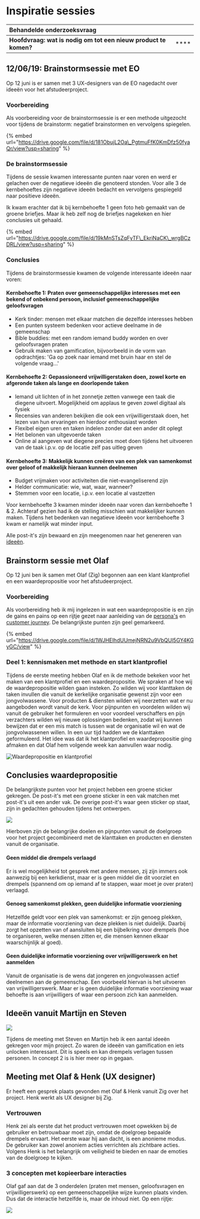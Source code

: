 # Inspiratie sessies

| Behandelde onderzoeksvraag |  |
| :--- | :--- |
| **Hoofdvraag: wat is nodig om tot een nieuw product te komen?** | \*\*\*\* |

## 12/06/19: Brainstormsessie met EO 

Op 12 juni is er samen met 3 UX-designers van de EO nagedacht over ideeën voor het afstudeerproject. 

### Voorbereiding

Als voorbereiding voor de brainstormsessie is er een methode uitgezocht voor tijdens de brainstorm: negatief brainstormen en vervolgens spiegelen.

{% embed url="https://drive.google.com/file/d/181ObujL2Oa\_PgtmuFfK0KmDfz50fyaQr/view?usp=sharing" %}

### De brainstormsessie

Tijdens de sessie kwamen interessante punten naar voren en werd er gelachen over de negatieve ideeën die genoteerd stonden. Voor alle 3 de kernbehoeftes zijn negatieve ideeën bedacht en vervolgens gespiegeld naar positieve ideeën. 

Ik kwam erachter dat ik bij kernbehoefte 1 geen foto heb gemaakt van de groene briefjes. Maar ik heb zelf nog de briefjes nagekeken en hier conclusies uit gehaald.

{% embed url="https://drive.google.com/file/d/19kMnSTsZqFyTF\_EkriNaCK\_wrgBCzDRL/view?usp=sharing" %}

### Conclusies

Tijdens de brainstormsessie kwamen de volgende interessante ideeën naar voren:

#### **Kernbehoefte 1:** Praten over gemeenschappelijke interesses met een bekend of onbekend persoon, inclusief gemeenschappelijke geloofsvragen

* Kerk tinder: mensen met elkaar matchen die dezelfde interesses hebben
* Een punten systeem bedenken voor actieve deelname in de gemeenschap
* Bible buddies: met een random iemand buddy worden en over geloofsvragen praten
* Gebruik maken van gamification, bijvoorbeeld in de vorm van opdrachtjes: 'Ga op zoek naar iemand met bruin haar en stel de volgende vraag...'

#### **Kernbehoefte 2:** Gepassioneerd vrijwilligerstaken doen, zowel korte en afgeronde taken als lange en doorlopende taken

* Iemand uit lichten of in het zonnetje zetten vanwege een taak die diegene uitvoert. Mogelijkheid om applaus te geven zowel digitaal als fysiek
* Recensies van anderen bekijken die ook een vrijwilligerstaak doen, het lezen van hun ervaringen en hierdoor enthousiast worden
* Flexibel eigen uren en taken indelen zonder dat een ander dit oplegt
* Het belonen van uitgevoerde taken
* Online al aangeven wat diegene precies moet doen tijdens het uitvoeren van de taak i.p.v. op de locatie zelf pas uitleg geven

#### **Kernbehoefte 3:** Makkelijk kunnen creëren van een plek van samenkomst over geloof of makkelijk hieraan kunnen deelnemen

* Budget vrijmaken voor activiteiten die niet-evangeliserend zijn
* Helder communicatie: wie, wat, waar, wanneer?
* Stemmen voor een locatie, i.p.v. een locatie al vastzetten

Voor kernbehoefte 3 kwamen minder ideeën naar voren dan kernbehoefte 1 & 2. Achteraf gezien had ik de stelling misschien wat makkelijker kunnen maken. Tijdens het bedenken van negatieve ideeën voor kernbehoefte 3 kwam er namelijk wat minder input.

Alle post-it's zijn bewaard en zijn meegenomen naar het genereren van [ideeën](https://maroeska-productbiografie.gitbook.io/productbiografie/inzichten-mei-+-juni/ideeen). 

## Brainstorm sessie met Olaf

Op 12 juni ben ik samen met Olaf \(Zig\) begonnen aan een klant klantprofiel en een waardepropositie voor het afstudeerproject. 

### Voorbereiding

Als voorbereiding heb ik mij ingelezen in wat een waardepropositie is en zijn de gains en pains op een rijtje gezet naar aanleiding van de [persona's](https://maroeska-productbiografie.gitbook.io/productbiografie/inzichten-april-+-mei/persona) en [customer journey](https://maroeska-productbiografie.gitbook.io/productbiografie/inzichten-april-+-mei/customer-journeys). De belangrijkste punten zijn geel gemarkeerd.

{% embed url="https://drive.google.com/file/d/1WJHEIhdUUmejNRN2u9VbQUl5GY4KGyGC/view" %}

### Deel 1: kennismaken met methode en start klantprofiel

Tijdens de eerste meeting hebben Olaf en ik de methode bekeken voor het maken van een klantprofiel en een waardepropositie. We spraken af hoe wij de waardepropositie wilden gaan insteken. Zo wilden wij voor klanttaken de taken invullen die vanuit de kerkelijke organisatie gewenst zijn voor een jongvolwassene. Voor producten & diensten wilden wij neerzetten wat er nu aangeboden wordt vanuit de kerk. Voor pijnpunten en voordelen wilden wij vanuit de gebruiker het formuleren en voor voordeel verschaffers en pijn verzachters wilden wij nieuwe oplossingen bedenken, zodat wij kunnen bewijzen dat er een mis match is tussen wat de organisatie wil en wat de jongvolwassenen willen. In een uur tijd hadden we de klanttaken geformuleerd. Het idee was dat ik het klantprofiel en waardepropositie ging afmaken en dat Olaf hem volgende week kan aanvullen waar nodig.

![Waardepropositie en klantprofiel](../.gitbook/assets/waardepropositie.png)

## Conclusies waardepropositie

De belangrijkste punten voor het project hebben een groene sticker gekregen. De post-it's met een groene sticker in een vak matchen met post-it's uit een ander vak. De overige post-it's waar geen sticker op staat, zijn in gedachten gehouden tijdens het ontwerpen.

![](../.gitbook/assets/conclusies_waardepropositie.jpg)

Hierboven zijn de belangrijke doelen en pijnpunten vanuit de doelgroep voor het project gecombineerd met de klanttaken en producten en diensten vanuit de organisatie. 

#### Geen middel die drempels verlaagd

Er is wel mogelijkheid tot gesprek met andere mensen, zij zijn immers ook aanwezig bij een kerkdienst, maar er is geen middel die dit voorziet en drempels \(spannend om op iemand af te stappen, waar moet je over praten\) verlaagd. 

#### Genoeg samenkomst plekken, geen duidelijke informatie voorziening

Hetzelfde geldt voor een plek van samenkomst: er zijn genoeg plekken, maar de informatie voorziening van deze plekken is niet duidelijk. Daarbij zorgt het opzetten van of aansluiten bij een bijbelkring voor drempels \(hoe te organiseren, welke mensen zitten er, die mensen kennen elkaar waarschijnlijk al goed\).

#### Geen duidelijke informatie voorziening over vrijwilligerswerk en het aanmelden 

Vanuit de organisatie is de wens dat jongeren en jongvolwassen actief deelnemen aan de gemeenschap. Een voorbeeld hiervan is het uitvoeren van vrijwilligerswerk. Maar er is geen duidelijke informatie voorziening waar behoefte is aan vrijwilligers of waar een persoon zich kan aanmelden. 

## Ideeën vanuit Martijn en Steven

![](../.gitbook/assets/gesprek_martijn_steven.JPG)

Tijdens de meeting met Steven en Martijn heb ik een aantal ideeën gekregen voor mijn project. Zo waren de ideeën van gamification en iets unlocken interessant. Dit is speels en kan drempels verlagen tussen personen. In concept 2 is is hier meer op in gegaan.

## Meeting met Olaf & Henk \(UX designer\)

Er heeft een gesprek plaats gevonden met Olaf & Henk vanuit Zig over het project. Henk werkt als UX designer bij Zig. 

### Vertrouwen 

Henk zei als eerste dat het product vertrouwen moet opwekken bij de gebruiker en betrouwbaar moet zijn, omdat de doelgroep bepaalde drempels ervaart. Het eerste waar hij aan dacht, is een anonieme modus. De gebruiker kan zowel anoniem acties verrichten als zichtbare acties. Volgens Henk is het belangrijk om veiligheid te bieden en naar de emoties van de doelgroep te kijken. 

### 3 concepten met kopieerbare interacties

Olaf gaf aan dat de 3 onderdelen \(praten met mensen, geloofsvragen en vrijwilligerswerk\) op een gemeenschappelijke wijze kunnen plaats vinden. Dus dat de interactie hetzelfde is, maar de inhoud niet. Op een rijtje:

![](../.gitbook/assets/img_3091.jpg)



